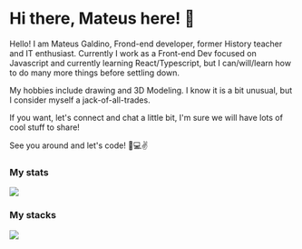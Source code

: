 # Hi there, Mateus here! 👋

Hello! I am Mateus Galdino, Frond-end developer, former History teacher and IT enthusiast. Currently I work as a Front-end Dev focused on Javascript and currently learning React/Typescript, but I can/will/learn how to do many more things before settling down.

My hobbies include drawing and 3D Modeling. I know it is a bit unusual, but I consider myself a jack-of-all-trades.

If you want, let's connect and chat a little bit, I'm sure we will have lots of cool stuff to share!

See you around and let's code! 💪💻✌️

### My stats
<a href="https://github.com/anuraghazra/github-readme-stats">
  <img align="center" src="https://github-readme-stats.vercel.app/api?username=GaldinoMat" />
</a>

### My stacks
<a href="https://github.com/anuraghazra/convoychat">
  <img align="center" src="https://github-readme-stats.vercel.app/api/top-langs/?username=GaldinoMat&layout=compact" />
</a>
